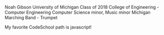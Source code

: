 Noah Gibson
University of Michigan Class of 2018
College of Engineering - Computer Engineering
Computer Science minor, Music minor
Michigan Marching Band - Trumpet

My favorite CodeSchool path is javascript!
